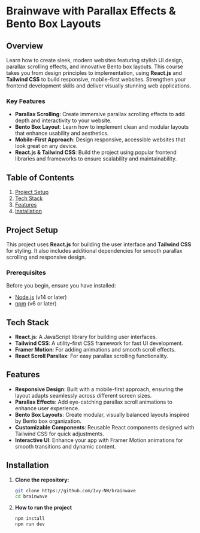 # Brainwave with Parallax Effects & Bento Box Layouts

## Overview
Learn how to create sleek, modern websites featuring stylish UI design, parallax scrolling effects, and innovative Bento box layouts. This course takes you from design principles to implementation, using **React.js** and **Tailwind CSS** to build responsive, mobile-first websites. Strengthen your frontend development skills and deliver visually stunning web applications.

### Key Features
- **Parallax Scrolling**: Create immersive parallax scrolling effects to add depth and interactivity to your website.
- **Bento Box Layout**: Learn how to implement clean and modular layouts that enhance usability and aesthetics.
- **Mobile-First Approach**: Design responsive, accessible websites that look great on any device.
- **React.js & Tailwind CSS**: Build the project using popular frontend libraries and frameworks to ensure scalability and maintainability.

## Table of Contents
1. [Project Setup](#project-setup)
2. [Tech Stack](#tech-stack)
3. [Features](#features)
4. [Installation](#installation)

## Project Setup
This project uses **React.js** for building the user interface and **Tailwind CSS** for styling. It also includes additional dependencies for smooth parallax scrolling and responsive design.

### Prerequisites
Before you begin, ensure you have installed:
- [Node.js](https://nodejs.org/) (v14 or later)
- [npm](https://www.npmjs.com/) (v6 or later)

## Tech Stack
- **React.js**: A JavaScript library for building user interfaces.
- **Tailwind CSS**: A utility-first CSS framework for fast UI development.
- **Framer Motion**: For adding animations and smooth scroll effects.
- **React Scroll Parallax**: For easy parallax scrolling functionality.

## Features
- **Responsive Design**: Built with a mobile-first approach, ensuring the layout adapts seamlessly across different screen sizes.
- **Parallax Effects**: Add eye-catching parallax scroll animations to enhance user experience.
- **Bento Box Layouts**: Create modular, visually balanced layouts inspired by Bento box organization.
- **Customizable Components**: Reusable React components designed with Tailwind CSS for quick adjustments.
- **Interactive UI**: Enhance your app with Framer Motion animations for smooth transitions and dynamic content.

## Installation

1. **Clone the repository:**
   ```bash
   git clone https://github.com/Ivy-NW/brainwave
   cd brainwave

2. **How to run the project**
    ```bash
    npm install
    npm run dev
